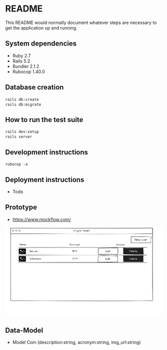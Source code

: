 # README

This README would normally document whatever steps are necessary to get the
application up and running.

## System dependencies

- Ruby 2.7
- Rails 5.2
- Bundler 2.1.2
- Rubocop 1.40.0

## Database creation

    rails db:create
    rails db:migrate

## How to run the test suite

    rails dev:setup
    rails server

## Development instructions

    rubocop -a

## Deployment instructions

- Todo

## Prototype

- https://www.mockflow.com/

![Alt text](proto_img.png 'Prototype')

## Data-Model

- Model Coin (description:string, acronym:string, img_url:string)
